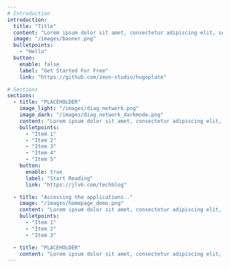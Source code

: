 ```yaml
---
# Introduction
introduction:
  title: "Title"
  content: "Lorem ipsum dolor sit amet, consectetur adipiscing elit, sed do eiusmod tempor incididunt ut labore et dolore magna aliqua. Ut enim ad minim veniam, quis nostrud exercitation ullamco laboris nisi ut aliquip ex ea commodo consequat. Duis aute irure dolor in reprehenderit in voluptate velit esse cillum dolore eu fugiat nulla pariatur. Excepteur sint occaecat cupidatat non proident, sunt in culpa qui officia deserunt mollit anim id est laborum."
  image: "/images/banner.png"
  bulletpoints:
    - "Hello"
  button:
    enable: false
    label: "Get Started For Free"
    link: "https://github.com/zeon-studio/hugoplate"

# Sections
sections:
  - title: "PLACEHOLDER"
    image_light: "/images/diag_network.png"
    image_dark: "/images/diag_network_darkmode.png"
    content: "Lorem ipsum dolor sit amet, consectetur adipiscing elit, sed do eiusmod tempor incididunt ut labore et dolore magna aliqua."
    bulletpoints:
      - "Item 1"
      - "Item 2"
      - "Item 3"
      - "Item 4"
      - "Item 5"
    button:
      enable: true
      label: "Start Reading"
      link: "https://jlv6.com/techblog"

  - title: "Accessing the applications.."
    image: "/images/homepage_demo.png"
    content: "Lorem ipsum dolor sit amet, consectetur adipiscing elit, sed do eiusmod tempor incididunt ut labore et dolore magna aliqua."
    bulletpoints:
      - "Item 1"
      - "Item 2"
      - "Item 3"

  - title: "PLACEHOLDER"
    content: "Lorem ipsum dolor sit amet, consectetur adipiscing elit, sed do eiusmod tempor incididunt ut labore et dolore magna aliqua."
---
```

